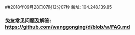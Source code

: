 ##2018年09月28日07时12分07秒 新址: 104.248.139.85
### 兔友常见问题及解答: https://github.com/wanggonging/d/blob/w/FAQ.md
